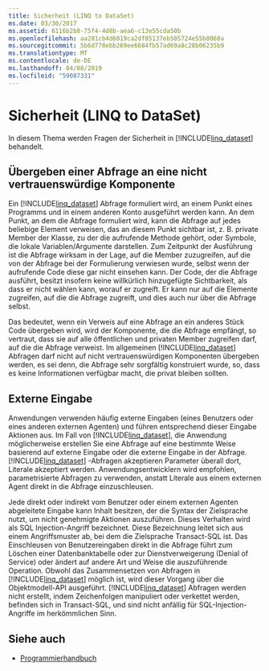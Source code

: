 ```yaml
---
title: Sicherheit (LINQ to DataSet)
ms.date: 03/30/2017
ms.assetid: 6116b2b8-75f4-4d8b-aea6-c13e55cda50b
ms.openlocfilehash: aa281cb4d6019ca2df85137eb505724e55b8060a
ms.sourcegitcommit: 5b6d778ebb269ee6684fb57ad69a8c28b06235b9
ms.translationtype: MT
ms.contentlocale: de-DE
ms.lasthandoff: 04/08/2019
ms.locfileid: "59087331"
---
```

# <a name="security-linq-to-dataset"></a>Sicherheit (LINQ to DataSet)
In diesem Thema werden Fragen der Sicherheit in [!INCLUDE[linq_dataset](../../../../includes/linq-dataset-md.md)] behandelt.  
  
## <a name="passing-a-query-to-an-untrusted-component"></a>Übergeben einer Abfrage an eine nicht vertrauenswürdige Komponente  
 Ein [!INCLUDE[linq_dataset](../../../../includes/linq-dataset-md.md)] Abfrage formuliert wird, an einem Punkt eines Programms und in einem anderen Konto ausgeführt werden kann. An dem Punkt, an dem die Abfrage formuliert wird, kann die Abfrage auf jedes beliebige Element verweisen, das an diesem Punkt sichtbar ist, z. B. private Member der Klasse, zu der die aufrufende Methode gehört, oder Symbole, die lokale Variablen/Argumente darstellen. Zum Zeitpunkt der Ausführung ist die Abfrage wirksam in der Lage, auf die Member zuzugreifen, auf die von der Abfrage bei der Formulierung verwiesen wurde, selbst wenn der aufrufende Code diese gar nicht einsehen kann. Der Code, der die Abfrage ausführt, besitzt insofern keine willkürlich hinzugefügte Sichtbarkeit, als dass er nicht wählen kann, worauf er zugreift. Er kann nur auf die Elemente zugreifen, auf die die Abfrage zugreift, und dies auch nur über die Abfrage selbst.  
  
 Das bedeutet, wenn ein Verweis auf eine Abfrage an ein anderes Stück Code übergeben wird, wird der Komponente, die die Abfrage empfängt, so vertraut, dass sie auf alle öffentlichen und privaten Member zugreifen darf, auf die die Abfrage verweist. Im allgemeinen [!INCLUDE[linq_dataset](../../../../includes/linq-dataset-md.md)] Abfragen darf nicht auf nicht vertrauenswürdigen Komponenten übergeben werden, es sei denn, die Abfrage sehr sorgfältig konstruiert wurde, so, dass es keine Informationen verfügbar macht, die privat bleiben sollten.  
  
## <a name="external-input"></a>Externe Eingabe  
 Anwendungen verwenden häufig externe Eingaben (eines Benutzers oder eines anderen externen Agenten) und führen entsprechend dieser Eingabe Aktionen aus.  Im Fall von [!INCLUDE[linq_dataset](../../../../includes/linq-dataset-md.md)], die Anwendung möglicherweise erstellen Sie eine Abfrage auf eine bestimmte Weise basierend auf externe Eingabe oder die externe Eingabe in der Abfrage. [!INCLUDE[linq_dataset](../../../../includes/linq-dataset-md.md)] -Abfragen akzeptieren Parameter überall dort, Literale akzeptiert werden. Anwendungsentwicklern wird empfohlen, parametrisierte Abfragen zu verwenden, anstatt Literale aus einem externen Agent direkt in die Abfrage einzuschleusen.  
  
 Jede direkt oder indirekt vom Benutzer oder einem externen Agenten abgeleitete Eingabe kann Inhalt besitzen, der die Syntax der Zielsprache nutzt, um nicht genehmigte Aktionen auszuführen. Dieses Verhalten wird als SQL Injection-Angriff bezeichnet. Diese Bezeichnung leitet sich aus einem Angriffsmuster ab, bei dem die Zielsprache Transact-SQL ist. Das Einschleusen von Benutzereingaben direkt in die Abfrage führt zum Löschen einer Datenbanktabelle oder zur Dienstverweigerung (Denial of Service) oder ändert auf andere Art und Weise die auszuführende Operation. Obwohl das Zusammensetzen von Abfragen in [!INCLUDE[linq_dataset](../../../../includes/linq-dataset-md.md)] möglich ist, wird dieser Vorgang über die Objektmodell-API ausgeführt. [!INCLUDE[linq_dataset](../../../../includes/linq-dataset-md.md)] Abfragen werden nicht erstellt, indem Zeichenfolgen manipuliert oder verkettet werden, befinden sich in Transact-SQL, und sind nicht anfällig für SQL-Injection-Angriffe im herkömmlichen Sinn.  
  
## <a name="see-also"></a>Siehe auch

- [Programmierhandbuch](../../../../docs/framework/data/adonet/programming-guide-linq-to-dataset.md)

